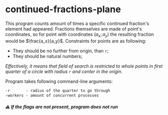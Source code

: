 # continued-fractions-plane

This program counts amount of times a specific continued fraction's element had appeared. Fractions themselves are made of point's coordinates, so for point with coordinates $(a_x;a_y)$ the resulting fraction would be $\frac{a_x}{a_y}$. Constraints for points are as following:

- They should be no further from origin, than `r`;
- They should be natural numbers;

*Effectively, it means that field of search is restricted to whole points in first quarter of a circle with radius `r` and center in the origin.*

Program takes following command-line arguments:

```txt
-r       - radius of the quarter to go through
-workers - amount of concurrent processes
```

##### ⚠️ If the flags are not present, program does not run
